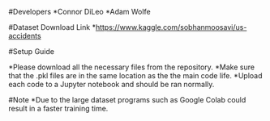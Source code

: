 #Developers
  *Connor DiLeo
  *Adam Wolfe


#Dataset Download Link
  *https://www.kaggle.com/sobhanmoosavi/us-accidents

#Setup Guide

  *Please download all the necessary files from the repository.
  *Make sure that the .pkl files are in the same location as the the main code life.
  *Upload each code to a Jupyter notebook and should be ran normally.
  
#Note
  *Due to the large dataset programs such as Google Colab could result in  a faster training time.
